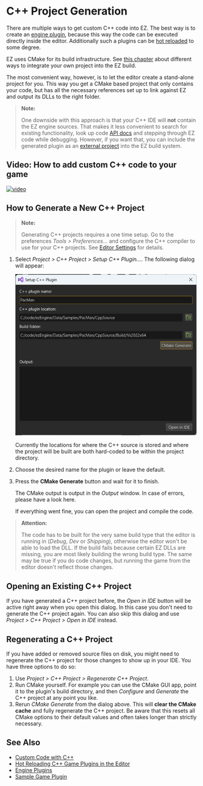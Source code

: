 # C++ Project Generation

There are multiple ways to get custom C++ code into EZ. The best way is to create an [engine plugin](engine-plugins.md), because this way the code can be executed directly inside the editor. Additionally such a plugins can be [hot reloaded](cpp-code-reload.md) to some degree.

EZ uses CMake for its build infrastructure. See [this chapter](cpp-overview.md#build-setup) about different ways to integrate your own project into the EZ build.

The most convenient way, however, is to let the editor create a stand-alone project for you. This way you get a CMake based project that only contains your code, but has all the necessary references set up to link against EZ and output its DLLs to the right folder.

> **Note:**
>
> One downside with this approach is that your C++ IDE will **not** contain the EZ engine sources. That makes it less convenient to search for existing functionality, look up code [API docs](../../api-docs.md) and stepping through EZ code while debugging.
However, if you want that, you can include the generated plugin as an [external project](../../build/cmake-config.md#external-projects) into the EZ build system.

## Video: How to add custom C++ code to your game

[![video](https://img.youtube.com/vi/EGobr-BqhSI/0.jpg)](https://www.youtube.com/watch?v=EGobr-BqhSI)

## How to Generate a New C++ Project

> **Note:**
>
> Generating C++ projects requires a one time setup. Go to the preferences *Tools > Preferences...* and configure the C++ compiler to use for your C++ projects. See [Editor Settings](../../editor/editor-settings.md) for details.

1. Select *Project > C++ Project > Setup C++ Plugin...*. The following dialog will appear:

   ![Project Generation Dialog](media/generate-project.png)

   Currently the locations for where the C++ source is stored and where the project will be built are both hard-coded to be within the project directory.

1. Choose the desired name for the plugin or leave the default.

1. Press the **CMake Generate** button and wait for it to finish.

   The CMake output is output in the *Output* window. In case of errors, please have a look here.

   If everything went fine, you can open the project and compile the code.

> **Attention:**
>
> The code has to be built for the very same build type that the editor is running in (*Debug*, *Dev* or *Shipping*), otherwise the editor won't be able to load the DLL. If the build fails because certain EZ DLLs are missing, you are most likely building the wrong build type. The same may be true if you do code changes, but running the game from the editor doesn't reflect those changes.

## Opening an Existing C++ Project

If you have generated a C++ project before, the *Open in IDE* button will be active right away when you open this dialog. In this case you don't need to generate the C++ project again. You can also skip this dialog and use *Project > C++ Project > Open in IDE* instead.

## Regenerating a C++ Project

If you have added or removed source files on disk, you might need to regenerate the C++ project for those changes to show up in your IDE. You have three options to do so:

1. Use *Project > C++ Project > Regenerate C++ Project*.
1. Run CMake yourself. For example you can use the CMake GUI app, point it to the plugin's build directory, and then *Configure* and *Generate* the C++ project at any point you like.
1. Rerun *CMake Generate* from the dialog above. This will **clear the CMake cache** and fully regenerate the C++ project. Be aware that this resets all CMake options to their default values and often takes longer than strictly necessary.

## See Also

* [Custom Code with C++](cpp-overview.md)
* [Hot Reloading C++ Game Plugins in the Editor](cpp-code-reload.md)
* [Engine Plugins](engine-plugins.md)
* [Sample Game Plugin](../../../samples/sample-game-plugin.md)

